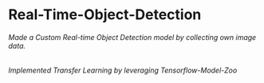 # Real-Time-Object-Detection

###### Made a Custom Real-time Object Detection model by collecting own image data.
###### Implemented Transfer Learning by leveraging Tensorflow-Model-Zoo
